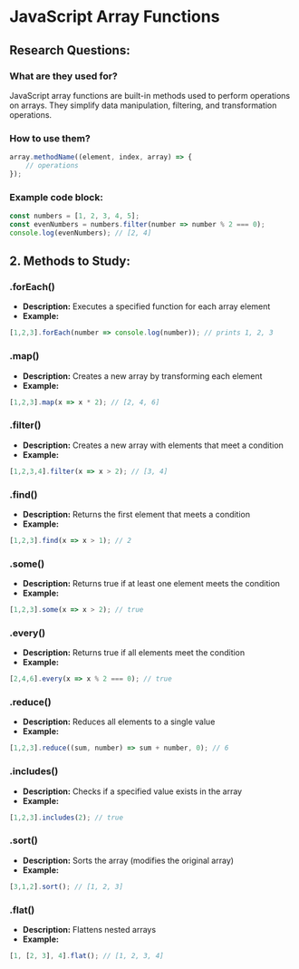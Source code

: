 # JavaScript Array Functions

## Research Questions:

### What are they used for?
JavaScript array functions are built-in methods used to perform operations on arrays. They simplify data manipulation, filtering, and transformation operations.

### How to use them?
```javascript
array.methodName((element, index, array) => {
    // operations
});
```

### Example code block:
```javascript
const numbers = [1, 2, 3, 4, 5];
const evenNumbers = numbers.filter(number => number % 2 === 0);
console.log(evenNumbers); // [2, 4]
```

## 2. Methods to Study:

### .forEach()
- **Description:** Executes a specified function for each array element
- **Example:** 
```javascript
[1,2,3].forEach(number => console.log(number)); // prints 1, 2, 3
```

### .map()
- **Description:** Creates a new array by transforming each element
- **Example:** 
```javascript
[1,2,3].map(x => x * 2); // [2, 4, 6]
```

### .filter()
- **Description:** Creates a new array with elements that meet a condition
- **Example:** 
```javascript
[1,2,3,4].filter(x => x > 2); // [3, 4]
```

### .find()
- **Description:** Returns the first element that meets a condition
- **Example:** 
```javascript
[1,2,3].find(x => x > 1); // 2
```

### .some()
- **Description:** Returns true if at least one element meets the condition
- **Example:** 
```javascript
[1,2,3].some(x => x > 2); // true
```

### .every()
- **Description:** Returns true if all elements meet the condition
- **Example:** 
```javascript
[2,4,6].every(x => x % 2 === 0); // true
```

### .reduce()
- **Description:** Reduces all elements to a single value
- **Example:** 
```javascript
[1,2,3].reduce((sum, number) => sum + number, 0); // 6
```

### .includes()
- **Description:** Checks if a specified value exists in the array
- **Example:** 
```javascript
[1,2,3].includes(2); // true
```

### .sort()
- **Description:** Sorts the array (modifies the original array)
- **Example:** 
```javascript
[3,1,2].sort(); // [1, 2, 3]
```

### .flat()
- **Description:** Flattens nested arrays
- **Example:** 
```javascript
[1, [2, 3], 4].flat(); // [1, 2, 3, 4]
```
